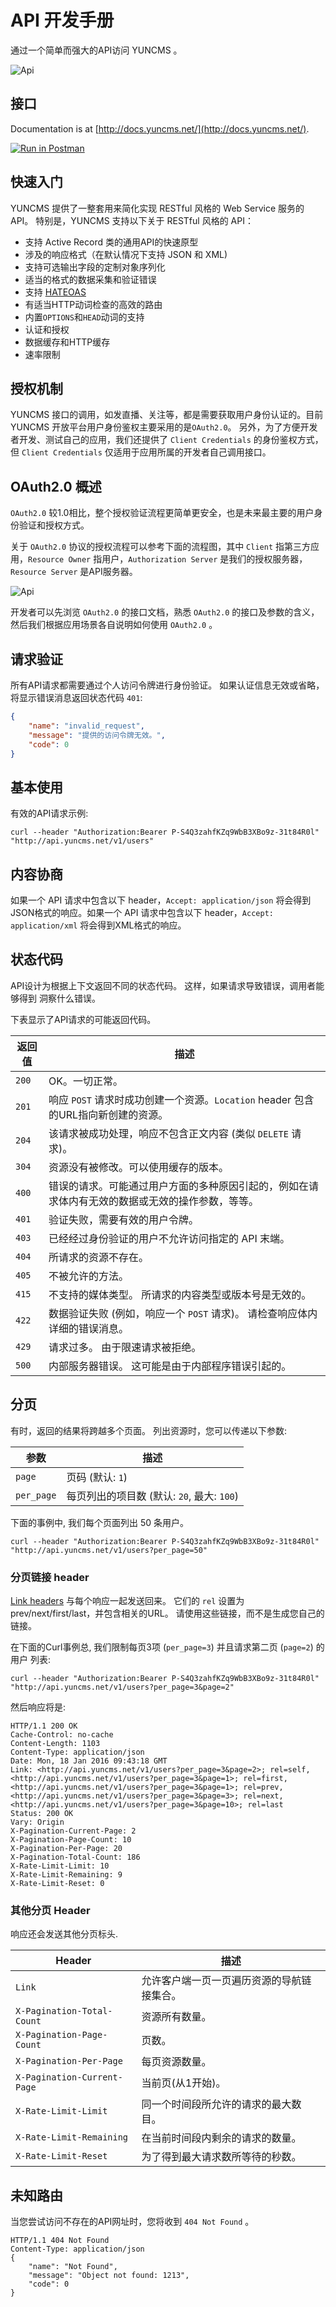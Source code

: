 # API 开发手册

通过一个简单而强大的API访问 YUNCMS 。

![Api](./images/api.gif)

## 接口

Documentation is at [http://docs.yuncms.net/](http://docs.yuncms.net/).

[![Run in Postman](https://run.pstmn.io/button.svg)](https://app.getpostman.com/run-collection/35258eef15a780e63da5)


## 快速入门

YUNCMS 提供了一整套用来简化实现 RESTful 风格的 Web Service 服务的 API。 特别是，YUNCMS 支持以下关于 RESTful 风格的 API：

* 支持 Active Record 类的通用API的快速原型
* 涉及的响应格式（在默认情况下支持 JSON 和 XML)
* 支持可选输出字段的定制对象序列化
* 适当的格式的数据采集和验证错误
* 支持 [HATEOAS](http://en.wikipedia.org/wiki/HATEOAS)
* 有适当HTTP动词检查的高效的路由
* 内置`OPTIONS`和`HEAD`动词的支持
* 认证和授权
* 数据缓存和HTTP缓存
* 速率限制

## 授权机制

YUNCMS 接口的调用，如发直播、关注等，都是需要获取用户身份认证的。目前 YUNCMS 开放平台用户身份鉴权主要采用的是`OAuth2.0`。
另外，为了方便开发者开发、测试自己的应用，我们还提供了 `Client Credentials` 的身份鉴权方式，但 `Client Credentials` 仅适用于应用所属的开发者自己调用接口。

## OAuth2.0 概述

`OAuth2.0` 较1.0相比，整个授权验证流程更简单更安全，也是未来最主要的用户身份验证和授权方式。

关于 `OAuth2.0` 协议的授权流程可以参考下面的流程图，其中 `Client` 指第三方应用，`Resource Owner` 指用户，`Authorization Server` 是我们的授权服务器，`Resource Server` 是API服务器。

![Api](./images/oAuth2_01.gif)

开发者可以先浏览 `OAuth2.0` 的接口文档，熟悉 `OAuth2.0` 的接口及参数的含义，然后我们根据应用场景各自说明如何使用 `OAuth2.0` 。

## 请求验证

所有API请求都需要通过个人访问令牌进行身份验证。
如果认证信息无效或省略，将显示错误消息返回状态代码 `401`:

```json
{
    "name": "invalid_request",
    "message": "提供的访问令牌无效。",
    "code": 0
}
```

## 基本使用

有效的API请求示例:

```shell
curl --header "Authorization:Bearer P-S4Q3zahfKZq9WbB3XBo9z-31t84R0l" "http://api.yuncms.net/v1/users"
```

## 内容协商

如果一个 API 请求中包含以下 header，`Accept: application/json` 将会得到JSON格式的响应。如果一个 API 请求中包含以下 header，`Accept: application/xml`
将会得到XML格式的响应。

## 状态代码

API设计为根据上下文返回不同的状态代码。 这样，如果请求导致错误，调用者能够得到
洞察什么错误。

下表显示了API请求的可能返回代码。

| 返回值 | 描述 |
| ------------- | ----------- |
| `200` | OK。一切正常。 |
| `201` | 响应 `POST` 请求时成功创建一个资源。`Location` header 包含的URL指向新创建的资源。 |
| `204` | 该请求被成功处理，响应不包含正文内容 (类似 `DELETE` 请求)。 |
| `304` | 资源没有被修改。可以使用缓存的版本。 |
| `400` | 错误的请求。可能通过用户方面的多种原因引起的，例如在请求体内有无效的数据或无效的操作参数，等等。 |
| `401` | 验证失败，需要有效的用户令牌。 |
| `403` | 已经经过身份验证的用户不允许访问指定的 API 末端。 |
| `404` | 所请求的资源不存在。 |
| `405` | 不被允许的方法。 |
| `415` | 不支持的媒体类型。 所请求的内容类型或版本号是无效的。 |
| `422` | 数据验证失败 (例如，响应一个 `POST` 请求)。 请检查响应体内详细的错误消息。 |
| `429` | 请求过多。 由于限速请求被拒绝。 |
| `500` | 内部服务器错误。 这可能是由于内部程序错误引起的。 |

## 分页

有时，返回的结果将跨越多个页面。 列出资源时，您可以传递以下参数:

| 参数 | 描述 |
| --------- | ----------- |
| `page`    | 页码 (默认: `1`) |
| `per_page`| 每页列出的项目数 (默认: `20`, 最大: `100`) |

下面的事例中, 我们每个页面列出 50 条用户。

```shell
curl --header "Authorization:Bearer P-S4Q3zahfKZq9WbB3XBo9z-31t84R0l" "http://api.yuncms.net/v1/users?per_page=50"
```

### 分页链接 header

[Link headers](http://www.w3.org/wiki/LinkHeader) 与每个响应一起发送回来。
 它们的 `rel` 设置为 prev/next/first/last，并包含相关的URL。 
 请使用这些链接，而不是生成您自己的链接。

在下面的Curl事例总, 我们限制每页3项 (`per_page=3`) 并且请求第二页 (`page=2`) 的 用户 列表:

```shell
curl --header "Authorization:Bearer P-S4Q3zahfKZq9WbB3XBo9z-31t84R0l" "http://api.yuncms.net/v1/users?per_page=3&page=2"
```

然后响应将是:

```
HTTP/1.1 200 OK
Cache-Control: no-cache
Content-Length: 1103
Content-Type: application/json
Date: Mon, 18 Jan 2016 09:43:18 GMT
Link: <http://api.yuncms.net/v1/users?per_page=3&page=2>; rel=self, <http://api.yuncms.net/v1/users?per_page=3&page=1>; rel=first, <http://api.yuncms.net/v1/users?per_page=3&page=1>; rel=prev, <http://api.yuncms.net/v1/users?per_page=3&page=3>; rel=next, <http://api.yuncms.net/v1/users?per_page=3&page=10>; rel=last
Status: 200 OK
Vary: Origin
X-Pagination-Current-Page: 2
X-Pagination-Page-Count: 10
X-Pagination-Per-Page: 20
X-Pagination-Total-Count: 186
X-Rate-Limit-Limit: 10
X-Rate-Limit-Remaining: 9
X-Rate-Limit-Reset: 0
```

### 其他分页 Header

响应还会发送其他分页标头.

| Header | 描述 |
| ------ | ----------- |
| `Link`       | 允许客户端一页一页遍历资源的导航链接集合。 |
| `X-Pagination-Total-Count`       | 资源所有数量。 |
| `X-Pagination-Page-Count` | 页数。 |
| `X-Pagination-Per-Page`    | 每页资源数量。 |
| `X-Pagination-Current-Page`        | 当前页(从1开始)。 |
| `X-Rate-Limit-Limit`   | 同一个时间段所允许的请求的最大数目。 |
| `X-Rate-Limit-Remaining`   | 在当前时间段内剩余的请求的数量。 |
| `X-Rate-Limit-Reset`   | 为了得到最大请求数所等待的秒数。 |

## 未知路由

当您尝试访问不存在的API网址时，您将收到 `404 Not Found` 。

```
HTTP/1.1 404 Not Found
Content-Type: application/json
{
    "name": "Not Found",
    "message": "Object not found: 1213",
    "code": 0
}
```